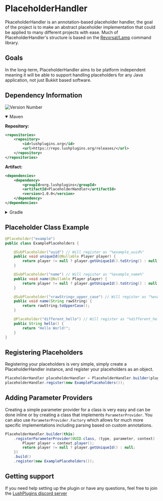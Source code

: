 # PlaceholderHandler
PkaceholderHandler is an annotation-based placeholder handler, the goal of the project is to make an abstract placeholder implementation that could be applied to many different projects with ease. 
Much of PlaceholderHandler's structure is based on the [Revxrsal/Lamp](https://github.com/Revxrsal/Lamp) command library.

## Goals
In the long-term, PlaceholderHandler aims to be platform independent meaning it will be able to support handling placeholders for any Java application, not just Bukkit based software.

## Dependency Information
![Version Number](https://repo.lushplugins.org/api/badge/latest/releases/org/lushplugins/PlaceholderHandler?color=40c14a&name=Latest)

<details open>
<summary>Maven</summary>

**Repository:**
```xml
<repositories>
    <repository>
        <id>lushplugins.org</id>
        <url>https://repo.lushplugins.org/releases/</url>
    </repository>
</repositories>
```
**Artifact:**
```xml
<dependencies>
    <dependency>
        <groupId>org.lushplugins</groupId>
        <artifactId>PlaceholderHandler</artifactId>
        <version>1.0.0</version>
    </dependency>
</dependencies>
```
</details>

<details>
<summary>Gradle</summary>

**Repository:**
```gradle
repositories {
    mavenCentral()
    maven { url = "https://repo.lushplugins.org/releases/" }
}
```
**Artifact:**
```gradle
dependencies {
    compileOnly "org.lushplugins.pluginupdater:PlaceholderHandler:1.0.0"
}
```
</details>

## Placeholder Class Example
```java
@Placeholder("example")
public class ExamplePlaceholders {

    @SubPlaceholder("uuid") // Will register as "%example_uuid%"
    public void uniqueId(@Nullable Player player) {
        return player != null ? player.getUniqueId().toString() : null;
    }

    @SubPlaceholder("name") // Will register as "%example_name%"
    public void name(@Nullable Player player) {
        return player != null ? player.getUniqueId().toString() : null;
    }

    @SubPlaceholder("<rawString>_upper_case") // Will register as "%example_<rawString>_upper_case%, where `<rawString>` is passed as the parameter in the method"
    public void name(String rawString) {
        return rawString.toUpperCase();
    }

    @Placeholder("different_hello") // Will register as "%different_hello%"
    public String hello() {
        return "Hello World!";
    }
}
```

## Registering Placeholders
Registering your placeholders is very simple, simply create a PlaceholderHandler instance, and register your placeholders as an object.
```java
PlaceholderHandler placeholderHandler = PlaceholderHandler.builder(plugin).build();
placeholderHandler.register(new ExamplePlaceholders());
```

## Adding Parameter Providers
Creating a simple parameter provider for a class is very easy and can be done inline or by creating a class that implements `ParameterProvider`.
You can also use `ParameterProvider.Factory` which allows for much more specific implementations including parsing based on custom annotations.
```java
PlaceholderHandler.builder(this)
    .registerParameterProvider(UUID.class, (type, parameter, context) -> {
        Player player = context.player();
        return player != null ? player.getUniqueId() : null;
    })
    .build()
    .register(new ExamplePlaceholders());
```

## Getting support
If you need help setting up the plugin or have any questions, feel free to join the [LushPlugins discord server](https://discord.gg/mbPxvAxP3m)
